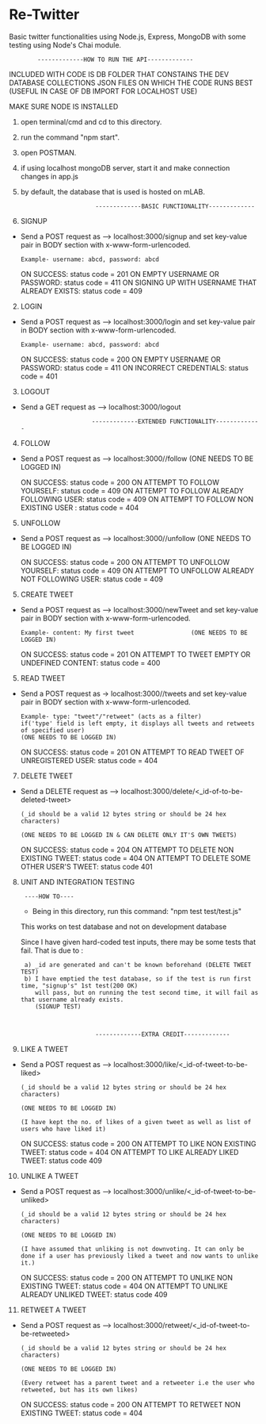# Re-Twitter
Basic twitter functionalities using Node.js, Express, MongoDB with some testing using Node's Chai module.

            -------------HOW TO RUN THE API-------------

INCLUDED WITH CODE IS DB FOLDER THAT CONSTAINS THE DEV DATABASE COLLECTIONS JSON FILES ON WHICH THE CODE RUNS BEST (USEFUL IN CASE OF DB IMPORT FOR LOCALHOST USE)

MAKE SURE NODE IS INSTALLED

1. open terminal/cmd and cd to this directory.
2. run the command "npm start".
3. open POSTMAN.
4. if using localhost mongoDB server, start it and make connection changes in app.js
5. by default, the database that is used is hosted on mLAB.


							-------------BASIC FUNCTIONALITY-------------

1. SIGNUP

*	Send a POST request as --> localhost:3000/signup and set key-value pair in BODY section with
	x-www-form-urlencoded. 

		Example- username: abcd, password: abcd

	ON SUCCESS: status code = 201
	ON EMPTY USERNAME OR PASSWORD: status code = 411
	ON SIGNING UP WITH USERNAME THAT ALREADY EXISTS: status code = 409


2. LOGIN

*	Send a POST request as --> localhost:3000/login and set key-value pair in BODY section with
	x-www-form-urlencoded. 

		Example- username: abcd, password: abcd

	ON SUCCESS: status code = 200
	ON EMPTY USERNAME OR PASSWORD: status code = 411
	ON INCORRECT CREDENTIALS: status code = 401

3. LOGOUT

*	Send a GET request as --> localhost:3000/logout



							-------------EXTENDED FUNCTIONALITY-------------

4. FOLLOW

*	Send a POST request as --> localhost:3000/<usernameToFollow>/follow (ONE NEEDS TO BE LOGGED IN) 
		
	ON SUCCESS: status code = 200
	ON ATTEMPT TO FOLLOW YOURSELF: status code = 409
	ON ATTEMPT TO FOLLOW ALREADY FOLLOWING USER: status code = 409
	ON ATTEMPT TO FOLLOW NON EXISTING USER : status code = 404

5. UNFOLLOW

*	Send a POST request as --> localhost:3000/<usernameToUnfollow>/unfollow (ONE NEEDS TO BE LOGGED IN) 
		
	ON SUCCESS: status code = 200
	ON ATTEMPT TO UNFOLLOW YOURSELF: status code = 409
	ON ATTEMPT TO UNFOLLOW ALREADY NOT FOLLOWING USER: status code = 409

5. CREATE TWEET

*	Send a POST request as --> localhost:3000/newTweet and set key-value pair in BODY section with
	x-www-form-urlencoded. 

		Example- content: My first tweet				(ONE NEEDS TO BE LOGGED IN) 
		
	ON SUCCESS: status code = 201
	ON ATTEMPT TO TWEET EMPTY OR UNDEFINED CONTENT: status code = 400

5. READ TWEET

*	Send a POST request as -> localhost:3000/<username-of-user-whose-tweets-are-to-be-read>/tweets and set key-value pair in BODY section with x-www-form-urlencoded. 

		Example- type: "tweet"/"retweet" (acts as a filter)
		if('type' field is left empty, it displays all tweets and retweets of specified user)		
		(ONE NEEDS TO BE LOGGED IN) 
		
	ON SUCCESS: status code = 201
	ON ATTEMPT TO READ TWEET OF UNREGISTERED USER: status code = 404

7. DELETE TWEET

*	Send a DELETE request as --> localhost:3000/delete/<_id-of-to-be-deleted-tweet>
		
		(_id should be a valid 12 bytes string or should be 24 hex characters)

		(ONE NEEDS TO BE LOGGED IN & CAN DELETE ONLY IT'S OWN TWEETS) 
		
	ON SUCCESS: status code = 204
	ON ATTEMPT TO DELETE NON EXISTING TWEET: status code = 404
	ON ATTEMPT TO DELETE SOME OTHER USER'S TWEET: status code 401

8. UNIT AND INTEGRATION TESTING

		----HOW TO----

	* Being in this directory, run this command: "npm test test/test.js"

	This works on test database and not on development database

	Since I have given hard-coded test inputs, there may be some tests that fail.
	That is due to :

		a) _id are generated and can't be known beforehand (DELETE TWEET TEST)
		b) I have emptied the test database, so if the test is run first time, "signup's" 1st test(200 OK)
		   will pass, but on running the test second time, it will fail as that username already exists.
		   (SIGNUP TEST)



		   					-------------EXTRA CREDIT-------------

9. LIKE A TWEET

*	Send a POST request as --> localhost:3000/like/<_id-of-tweet-to-be-liked>

		(_id should be a valid 12 bytes string or should be 24 hex characters)

		(ONE NEEDS TO BE LOGGED IN) 
		
		(I have kept the no. of likes of a given tweet as well as list of users who have liked it)

	ON SUCCESS: status code = 200
	ON ATTEMPT TO LIKE NON EXISTING TWEET: status code = 404
	ON ATTEMPT TO LIKE ALREADY LIKED TWEET: status code 409

10. UNLIKE A TWEET

*	Send a POST request as --> localhost:3000/unlike/<_id-of-tweet-to-be-unliked>

		(_id should be a valid 12 bytes string or should be 24 hex characters)

		(ONE NEEDS TO BE LOGGED IN) 
		
		(I have assumed that unliking is not downvoting. It can only be done if a user has previously liked a tweet and now wants to unlike it.)

	ON SUCCESS: status code = 200
	ON ATTEMPT TO UNLIKE NON EXISTING TWEET: status code = 404
	ON ATTEMPT TO UNLIKE ALREADY UNLIKED TWEET: status code 409

11. RETWEET A TWEET

*	Send a POST request as --> localhost:3000/retweet/<_id-of-tweet-to-be-retweeted>

		(_id should be a valid 12 bytes string or should be 24 hex characters)

		(ONE NEEDS TO BE LOGGED IN)

		(Every retweet has a parent tweet and a retweeter i.e the user who retweeted, but has its own likes)

	ON SUCCESS: status code = 200
ON ATTEMPT TO RETWEET NON EXISTING TWEET: status code = 404
